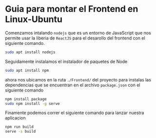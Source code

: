 # Guia para montar el Frontend en Linux-Ubuntu

Comenzamos intalando ``nodejs`` que es un entorno de JavaScript que nos permite usar la liberia de ``ReactJS`` para el desarollo del frontend con el siguiente comando.

```bash
sudo apt install nodejs
```
Seguidamente instalamos el instalador de paquetes de Node
```bash
sudo apt install npm
```
ahora nos ubicamos en la ruta ``./Frontend/`` del proyecto para instalas las dependencias que se encuentran en el archivo ``package.json`` con el siguiente comando
```bash
npm install package
sudo npm install -g serve
```
Finamente podemos correr el siguiente comando para lanzar nuestra aplicacion
```bash
npm run build
serve -s build
```